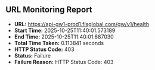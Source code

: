 ## URL Monitoring Report

- **URL:** https://api-gw1-prod1.fisglobal.com/gw/v1/health
- **Start Time:** 2025-10-25T11:40:01.573189
- **End Time:** 2025-10-25T11:40:01.687030
- **Total Time Taken:** 0.113841 seconds
- **HTTP Status Code:** 403
- **Status:** Failure
- **Failure Reason:** HTTP Status Code: 403
